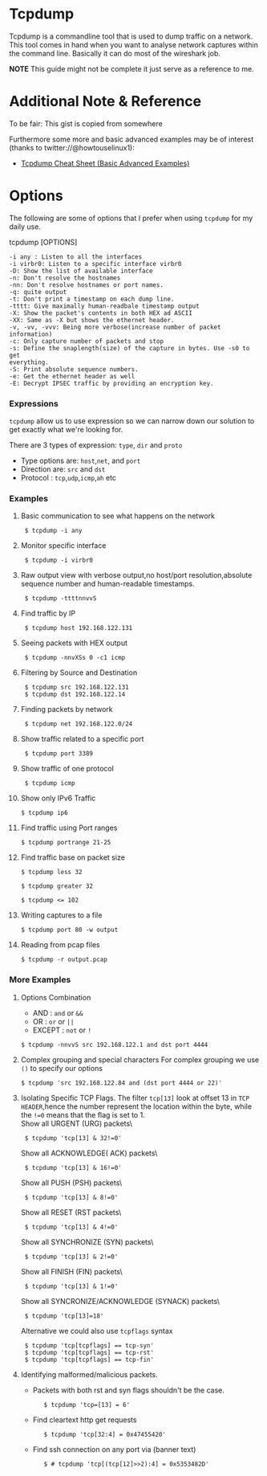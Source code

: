 Tcpdump
========
Tcpdump is a commandline tool that is used to dump traffic on a network. This
tool comes in hand when you want to analyse network captures within the
command line. Basically it can do most of the wireshark job.

**NOTE** This guide might not be complete it just serve as a reference to me.

Additional Note & Reference
==============================

To be fair: This gist is copied from somewhere

Furthermore some more and basic advanced examples may be of interest (thanks to twitter://@howtouselinux1):
- [Tcpdump Cheat Sheet (Basic Advanced Examples)](https://howtouselinux.com/post/tcpdump-cheat-sheet)


Options
=======
The following are some of options that I prefer when using `tcpdump` for my
daily use.

tcpdump [OPTIONS]
```shell
-i any : Listen to all the interfaces
-i virbr0: Listen to a specific interface virbr0
-D: Show the list of available interface
-n: Don't resolve the hostnames
-nn: Don't resolve hostnames or port names.
-q: quite output
-t: Don't print a timestamp on each dump line.
-tttt: Give maximally human-readbale timestamp output
-X: Show the packet's contents in both HEX ad ASCII
-XX: Same as -X but shows the ethernet header.
-v, -vv, -vvv: Being more verbose(increase number of packet information)
-c: Only capture number of packets and stop
-s: Define the snaplength(size) of the capture in bytes. Use -s0 to get
everything.
-S: Print absolute sequence numbers.
-e: Get the ethernet header as well
-E: Decrypt IPSEC traffic by providing an encryption key.
```
### Expressions
`tcpdump` allow us to use expression so we can narrow down our solution to get
exactly what we're looking for.

There are 3 types of expression: `type`, `dir` and `proto`

+ Type options are: `host`,`net`, and `port`
+ Direction are: `src` and `dst`
+ Protocol : `tcp`,`udp`,`icmp`,`ah` etc

### Examples
1. Basic communication to see what happens on the network

        $ tcpdump -i any
        
2. Monitor specific interface

        $ tcpdump -i virbr0

3. Raw output view with verbose output,no host/port resolution,absolute sequence number and
   human-readable timestamps.

        $ tcpdump -ttttnnvvS

4. Find traffic by IP
        
        $ tcpdump host 192.168.122.131

5. Seeing packets with HEX output
        
        $ tcpdump -nnvXSs 0 -c1 icmp

6. Filtering by Source and Destination

        $ tcpdump src 192.168.122.131
        $ tcpdump dst 192.168.122.14

7. Finding packets by network
        
        $ tcpdump net 192.168.122.0/24

8. Show traffic related to a specific port

        $ tcpdump port 3389

9. Show traffic of one protocol

        $ tcpdump icmp

10. Show only IPv6 Traffic

        $ tcpdump ip6

11. Find traffic using Port ranges

        $ tcpdump portrange 21-25

12. Find traffic base on packet size
        
        $ tcpdump less 32

        $ tcpdump greater 32

        $ tcpdump <= 102

13. Writing captures to a file

        $ tcpdump port 80 -w output

14. Reading from pcap files

        $ tcpdump -r output.pcap

### More Examples
1. Options Combination
   + AND : `and` or `&&`
   + OR : `or` or `||`
   + EXCEPT : `not` or `!`

    ```
    $ tcpdump -nnvvS src 192.168.122.1 and dst port 4444
    ```

2. Complex grouping and special characters
   For complex grouping we use `()` to specify our options

    ```
    $ tcpdump 'src 192.168.122.84 and (dst port 4444 or 22)'
    ```

3. Isolating Specific TCP Flags. The filter `tcp[13]` look at offset 13 in `TCP HEADER`,hence the number
   represent the location within the byte, while the `!=0` means that the flag
   is set to 1.\
   Show all URGENT (URG) packets\

        $ tcpdump 'tcp[13] & 32!=0'
   Show all ACKNOWLEDGE( ACK) packets\
        
        $ tcpdump 'tcp[13] & 16!=0'
   Show all PUSH (PSH) packets\
        
        $ tcpdump 'tcp[13] & 8!=0'
   Show all RESET (RST packets\
        
        $ tcpdump 'tcp[13] & 4!=0'
   Show all SYNCHRONIZE (SYN) packets\
        
        $ tcpdump 'tcp[13] & 2!=0'
   Show all FINISH (FIN) packets\
        
        $ tcpdump 'tcp[13] & 1!=0'
   Show all SYNCRONIZE/ACKNOWLEDGE (SYNACK) packets\
        
        $ tcpdump 'tcp[13]=18'
   Alternative we could also use `tcpflags` syntax

        $ tcpdump 'tcp[tcpflags] == tcp-syn'
        $ tcpdump 'tcp[tcpflags] == tcp-rst'
        $ tcpdump 'tcp[tcpflags] == tcp-fin'

4. Identifying malformed/malicious packets.
   + Packets with both rst and syn flags shouldn't be the case.
        
            $ tcpdump 'tcp=[13] = 6'
   + Find cleartext http get requests

            $ tcpdump 'tcp[32:4] = 0x47455420'
   + Find ssh connection on any port via (banner text)
        
            $ # tcpdump 'tcp[(tcp[12]>>2):4] = 0x5353482D'
